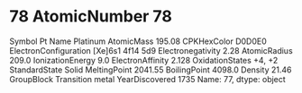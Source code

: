 # 78 AtomicNumber                           78
Symbol                                 Pt
Name                             Platinum
AtomicMass                         195.08
CPKHexColor                        D0D0E0
ElectronConfiguration    [Xe]6s1 4f14 5d9
Electronegativity                    2.28
AtomicRadius                        209.0
IonizationEnergy                      9.0
ElectronAffinity                    2.128
OxidationStates                    +4, +2
StandardState                       Solid
MeltingPoint                      2041.55
BoilingPoint                       4098.0
Density                             21.46
GroupBlock               Transition metal
YearDiscovered                       1735
Name: 77, dtype: object
